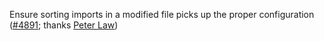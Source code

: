 Ensure sorting imports in a modified file picks up the proper configuration
([#4891](https://github.com/Microsoft/vscode-python/issues/4891);
thanks [Peter Law](https://github.com/PeterJCLaw))
